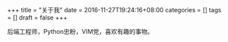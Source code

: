 +++
title = "关于我"
date = 2016-11-27T19:24:16+08:00
categories =  []
tags = []
draft = false
+++

后端工程师，Python忠粉，VIM党，喜欢有趣的事物。






